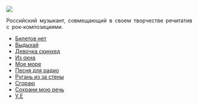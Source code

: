 ![](/songs/mno/Noize%20MC/noize_mc.jpg)  

Российский музыкант, совмещающий в своем творчестве речитатив с рок-композициями.

* [Билетов нет](/songs/mno/Noize%20MC/Билетов%20нет)
* [Выдыхай](/songs/mno/Noize%20MC/Выдыхай)
* [Девочка скинхед](/songs/mno/Noize%20MC/Девочка%20скинхед)
* [Из окна](/songs/mno/Noize%20MC/Из%20окна)
* [Мое море](/songs/mno/Noize%20MC/Мое%20море)
* [Песня для радио](/songs/mno/Noize%20MC/Песня%20для%20радио)
* [Ругань из за стены](/songs/mno/Noize%20MC/Ругань%20из%20за%20стены)
* [Сгораю](/songs/mno/Noize%20MC/Сгораю)
* [Сохрани мою речь](/songs/mno/Noize%20MC/Сохрани%20мою%20речь)
* [У.Е](/songs/mno/Noize%20MC/У.Е)